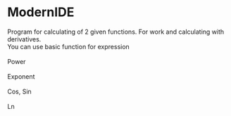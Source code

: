 # ModernIDE
Program for calculating of 2 given functions. 
For work and calculating with derivatives. 
<br>You can use basic function for expression<br>
<br>Power<br>
<br>Exponent<br>
<br>Cos, Sin<br>
<br>Ln<br>
